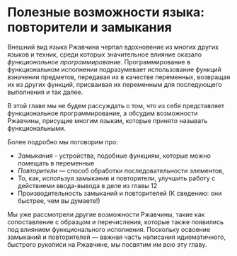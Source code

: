 # Полезные  возможности языка: повторители и замыкания

Внешний вид языка Ржавчина черпал вдохновение из многих других языков и техник, среди которых значительное влияние оказало *функциональное программирование*. Программирование в функциональном исполнении подразумевает использование функций взначении предметов, передавая их в качестве переменных, возвращая их из других функций, присваивая их переменным для последующего выполнения и так далее.

В этой главе мы не будем рассуждать о том, что из себя представляет функциональное программирование, а обсудим возможности Ржавчины, присущие многим языкам, которые принято называть функциональными.

Более подробно мы поговорим про:

- *Замыкания* - устройства, подобные функциям, которые можно помещать в переменные
- *Повторители* — способ обработки последовательности элементов,
- То, как, используя замыкания и повторители, улучшить работу с действиеми ввода-вывода в деле из главы 12
- Производительность замыканий и повторителей (К сведению: они быстрее, чем вы думаете!)

Мы уже рассмотрели другие возможности Ржавчины, такие как сопоставление с образцом и перечисления, которые также появились под влиянием функционального исполнения. Поскольку освоение замыканий и повторителей — важная часть написания идиоматичного, быстрого рукописи на Ржавчине, мы посвятим им всю эту главу.
